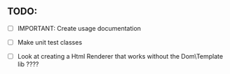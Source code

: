 TODO:
-----

 - [ ] IMPORTANT: Create usage documentation
 - [ ] Make unit test classes
 - [ ] Look at creating a Html Renderer that works without the Dom\Template lib ????




